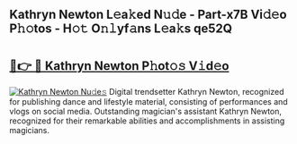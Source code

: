 ## Kathryn Newton L𝚎a𝚔ed N𝚞𝚍e - Part-x7B Vi𝚍𝚎o P𝚑𝚘tos - H𝚘𝚝 O𝚗𝚕yf𝚊ns L𝚎a𝚔s qe52Q

# <h2><a href="http://kf5l6g.oniu.top/?m=Kathryn+Newton">🔗👉 🔴 Kathryn Newton P𝚑ot𝚘𝚜 V𝚒d𝚎o</a></h2>

[![Kathryn Newton Nu𝚍e𝚜](https://i.imgur.com/0qMVB7G.gif)](http://kf5l6g.oniu.top/?m=Kathryn+Newton)
Digital trendsetter Kathryn Newton, recognized for publishing dance and lifestyle material, consisting of performances and vlogs on social media. Outstanding magician's assistant Kathryn Newton, recognized for their remarkable abilities and accomplishments in assisting magicians.  
